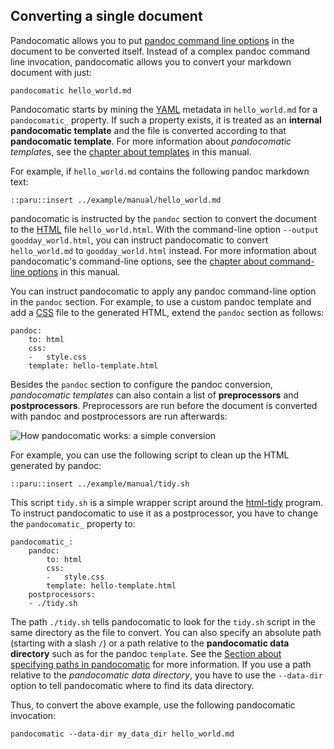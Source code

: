 ## Converting a single document

Pandocomatic allows you to put [pandoc command line
options](http://pandoc.org/MANUAL.html) in the document to be converted
itself. Instead of a complex pandoc command line invocation, pandocomatic
allows you to convert your markdown document with just:

``` {.bash}
pandocomatic hello_world.md
```

Pandocomatic starts by mining the [YAML](http://yaml.org/) metadata in
`hello_world.md` for a `pandocomatic_` property. If such a property exists, it
is treated as an **internal pandocomatic template** and the file is converted
according to that **pandocomatic template**. For more information about
*pandocomatic template*s, see the [chapter about
templates](#pandocomatic-templates) in this manual.

For example, if `hello_world.md` contains the following pandoc markdown text:

```{.pandoc}
::paru::insert ../example/manual/hello_world.md
```

pandocomatic is instructed by the `pandoc` section to convert the document to
the [HTML](https://developer.mozilla.org/en-US/docs/Web/HTML) file
`hello_world.html`. With the command-line option `--output
goodday_world.html`, you can instruct pandocomatic to convert
`hello_world.md` to `goodday_world.html` instead. For more information about
pandocomatic's command-line options, see the [chapter about command-line
options](#pandocomatic_cli) in this manual.

You can instruct pandocomatic to apply any pandoc command-line option in the
`pandoc` section. For example, to use a custom pandoc template and add a
[CSS](https://developer.mozilla.org/en-US/docs/Web/CSS) file to the generated
HTML, extend the `pandoc` section as follows:

```{.yaml}
pandoc:
    to: html
    css:
    -   style.css
    template: hello-template.html
```

Besides the `pandoc` section to configure the pandoc conversion,
*pandocomatic templates* can also contain a list of **preprocessors** and
**postprocessors**. Preprocessors are run before the document is converted
with pandoc and postprocessors are run afterwards: 

![How pandocomatic works: a simple
conversion](documentation/images/simple_conversion.svg)

For example, you can use the following script to clean up the HTML generated
by pandoc:

```{.bash}
::paru::insert ../example/manual/tidy.sh
```

This script `tidy.sh` is a simple wrapper script around the
[html-tidy](http://www.html-tidy.org/) program. To instruct pandocomatic to
use it as a postprocessor, you have to change the `pandocomatic_` property to:

```{.yaml}
pandocomatic_:
    pandoc:
        to: html
        css:
        -   style.css
        template: hello-template.html
    postprocessors:
    - ./tidy.sh
```

The path `./tidy.sh` tells pandocomatic to look for the `tidy.sh` script in
the same directory as the file to convert. You can also specify an absolute
path (starting with a slash `/`) or a path relative to the **pandocomatic data
directory** such as for the pandoc `template`. See the [Section about
specifying paths in pandocomatic](#specifiying-paths) for more information. If
you use a path relative to the *pandocomatic data directory*, you have to use
the `--data-dir` option to tell pandocomatic where to find its data directory.

Thus, to convert the above example, use the following pandocomatic invocation:

```{.bash}
pandocomatic --data-dir my_data_dir hello_world.md
```
